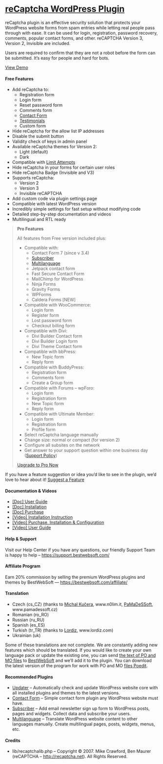 <a href="https://bestwebsoft.com/products/wordpress/plugins/google-captcha/" target=_blank>reCaptcha WordPress Plugin</a>
========================

<p>reCaptcha plugin is an effective security solution that protects your WordPress website forms from spam entries while letting real people pass through with ease.  It can be used for login, registration, password recovery, comments, popular contact forms, and other. reCAPTCHA Version 3, Version 2, Invisible are included.</p>
<p>Users are required to confirm that they are not a robot before the form can be submitted. It&#8217;s easy for people and hard for bots.</p>
<p><a href="https://bestwebsoft.com/demo-for-google-captcha/?ref=readme" rel="nofollow ugc">View Demo</a></p>
<p><span class="embed-youtube" style="text-align:center; display: block;"></span></p>
<h4>Free Features</h4>
<ul>
<li>Add reCaptcha to:
<ul>
<li>Registration form</li>
<li>Login form</li>
<li>Reset password form</li>
<li>Comments form</li>
<li><a href="https://bestwebsoft.com/products/wordpress/plugins/contact-form/?k=56575444122cff9ab3ee3e640efb001a" rel="nofollow ugc">Contact Form</a></li>
<li><a href="https://bestwebsoft.com/products/wordpress/plugins/testimonials/" rel="nofollow ugc">Testimonials</a></li>
<li>Custom form</li>
</ul>
</li>
<li>Hide reCaptcha for the allow list IP addresses</li>
<li>Disable the submit button</li>
<li>Validity check of keys in admin panel</li>
<li>Available reCaptcha themes for Version 2:
<ul>
<li>Light (default)</li>
<li>Dark</li>
</ul>
</li>
<li>Compatible with <a href="https://bestwebsoft.com/products/wordpress/plugins/limit-attempts/?k=1b1865c556920231995b35c3ed889415" rel="nofollow ugc">Limit Attempts</a></li>
<li>Hide reCaptcha in your forms for certain user roles</li>
<li>Hide reCaptcha Badge (Invisible and V3)</li>
<li>Supports reCaptcha:
<ul>
<li>Version 2</li>
<li>Version 3</li>
<li>Invisible reCAPTCHA</li>
</ul>
</li>
<li>Add custom code via plugin settings page</li>
<li>Compatible with latest WordPress version</li>
<li>Incredibly simple settings for fast setup without modifying code</li>
<li>Detailed step-by-step documentation and videos</li>
<li>Multilingual and RTL ready</li>
</ul>
<blockquote>
<p><strong>Pro Features</strong></p>
<p>All features from Free version included plus:</p>
<ul>
<li>Compatible with:
<ul>
<li>Contact Form 7 (since v 3.4)</li>
<li><a href="https://bestwebsoft.com/products/wordpress/plugins/subscriber/?k=e6d1742fcf1806a39afac207f7920cf3" rel="nofollow ugc">Subscriber</a></li>
<li><a href="https://bestwebsoft.com/products/wordpress/plugins/multilanguage/?k=e48e145002e4b2472e568a81d171b888" rel="nofollow ugc">Multilanguage</a></li>
<li>Jetpack contact form</li>
<li>Fast Secure Contact Form</li>
<li>MailChimp for WordPress</li>
<li>Ninja Forms</li>
<li>Gravity Forms</li>
<li>WPForms</li> 
<li>Caldera Forms [NEW]</li> 
</ul>
</li>
<li>Compatible with WooCommerce:
<ul>
<li>Login form</li>
<li>Register form</li>
<li>Lost password form</li>
<li>Checkout billing form</li>
</ul>
</li>
<li>Compatible with Divi:
<ul>
<li>Divi Builder Contact form</li>
<li>Divi Builder Login form</li>
<li>Divi Theme Contact form</li>
</ul>
</li>
<li>Compatible with bbPress:
<ul>
<li>New Topic form</li>
<li>Reply form</li>
</ul>
</li>
<li>Compatible with BuddyPress:
<ul>
<li>Registration form</li>
<li>Comments form</li>
<li>Create a Group form</li>
</ul>
</li>
<li>Compatible with Forums &#8211; wpForo:
<ul>
<li>Login form</li>
<li>Registration form</li>
<li>New Topic form</li>
<li>Reply form</li>
</ul>
</li>
<li>Compatible with Ultimate Member:
<ul>
<li>Login form</li>
<li>Registration form</li>
<li>Profile form</li>
</ul>
</li>
<li>Select reCaptcha language manually</li>
<li>Change size: normal or compact (for version 2)</li>
<li>Configure all subsites on the network</li>
<li>Get answer to your support question within one business day (<a href="https://bestwebsoft.com/support-policy/" rel="nofollow ugc">Support Policy</a>)</li>
</ul>
<p><a href="https://bestwebsoft.com/products/wordpress/plugins/google-captcha/?k=c4f2e3054fdbaca8a2b61554cbb9638c" rel="nofollow ugc">Upgrade to Pro Now</a></p>
</blockquote>
<p>If you have a feature suggestion or idea you&#8217;d like to see in the plugin, we&#8217;d love to hear about it! <a href="https://support.bestwebsoft.com/hc/en-us/requests/new" rel="nofollow ugc">Suggest a Feature</a></p>
<h4>Documentation &amp; Videos</h4>
<ul>
<li><a href="https://bestwebsoft.com/documentation/recaptcha/recaptcha-user-guide/" rel="nofollow ugc">[Doc] User Guide</a></li>
<li><a href="https://bestwebsoft.com/documentation/how-to-install-a-wordpress-product/how-to-install-a-wordpress-plugin/" rel="nofollow ugc">[Doc] Installation</a></li>
<li><a href="https://bestwebsoft.com/documentation/how-to-purchase-a-wordpress-plugin/how-to-purchase-wordpress-plugin-from-bestwebsoft/" rel="nofollow ugc">[Doc] Purchase</a></li>
<li><a href="https://www.youtube.com/watch?v=RUJ9VwZLFSY" rel="nofollow ugc">[Video] Installation Instruction</a></li>
<li><a href="https://www.youtube.com/watch?v=X-ccRdEFcM0" rel="nofollow ugc">[Video] Purchase, Installation &amp; Configuration</a></li>
<li><a href="https://www.youtube.com/watch?v=ZFv6txtic0Y" rel="nofollow ugc">[Video] User Guide</a></li>
</ul>
<h4>Help &amp; Support</h4>
<p>Visit our Help Center if you have any questions, our friendly Support Team is happy to help &#8211; <a href="https://support.bestwebsoft.com/" rel="nofollow ugc">https://support.bestwebsoft.com/</a></p>
<h4>Affiliate Program</h4>
<p>Earn 20% commission by selling the premium WordPress plugins and themes by BestWebSoft — <a href="https://bestwebsoft.com/affiliate/" rel="nofollow">https://bestwebsoft.com/affiliate/</a></p>
<h4>Translation</h4>
<ul>
<li>Czech (cs_CZ) (thanks to <a href="mailto:&#107;&#117;&#x63;&#x65;&#114;&#x61;&#x6d;&#105;&#064;&#x67;&#109;&#097;&#x69;&#108;&#046;&#x63;&#x6f;&#109;" rel="nofollow ugc">Michal Kučera</a>, www.n0lim.it, <a href="mailto:&#105;&#110;&#102;&#111;&#064;&#x70;&#x61;&#x6d;&#x61;&#x64;&#x65;&#115;&#115;&#111;&#102;&#116;.&#x63;&#x7a;" rel="nofollow ugc">PaMaDeSSoft</a>, www.pamadessoft.cz)</li>
<li>Romanian (ro_RO)</li>
<li>Russian (ru_RU)</li>
<li>Spanish (es_ES)</li>
<li>Turkish (tr_TR) (thanks to <a href="mailto:&#097;&#x64;&#109;i&#x6e;&#064;&#x6c;&#x6f;&#114;&#x64;&#105;&#122;&#x2e;&#099;o&#x6d;" rel="nofollow ugc">Lordiz</a>, www.lordiz.com)</li>
<li>Ukrainian (uk)</li>
</ul>
<p>Some of these translations are not complete. We are constantly adding new features which should be translated. If you would like to create your own language pack or update the existing one, you can send <a href="https://codex.wordpress.org/Translating_WordPress" rel="nofollow ugc">the text of PO and MO files</a> to <a href="https://support.bestwebsoft.com/hc/en-us/requests/new" rel="nofollow ugc">BestWebSoft</a> and we&#8217;ll add it to the plugin. You can download the latest version of the program for work with PO and MO <a href="http://www.poedit.net/download.php" rel="nofollow ugc">files Poedit</a>.</p>
<h4>Recommended Plugins</h4>
<ul>
<li><a href="https://bestwebsoft.com/products/wordpress/plugins/updater/?k=f47f3eb3d739725d592249dbd129f7ff" rel="nofollow ugc">Updater</a> &#8211; Automatically check and update WordPress website core with all installed plugins and themes to the latest versions.</li>
<li><a href="https://bestwebsoft.com/products/wordpress/plugins/contact-form/?k=56575444122cff9ab3ee3e640efb001a" rel="nofollow ugc">Contact Form</a> &#8211; Simple contact form plugin any WordPress website must have.</li>
<li><a href="https://bestwebsoft.com/products/wordpress/plugins/subscriber/?k=e6d1742fcf1806a39afac207f7920cf3" rel="nofollow ugc">Subscriber</a> &#8211; Add email newsletter sign up form to WordPress posts, pages and widgets. Collect data and subscribe your users.</li>
<li><a href="https://bestwebsoft.com/products/wordpress/plugins/multilanguage/?k=e48e145002e4b2472e568a81d171b888" rel="nofollow ugc">Multilanguage</a> &#8211; Translate WordPress website content to other languages manually. Create multilingual pages, posts, widgets, menus, etc.</li>
</ul>
<h4>Credits</h4>
<ul>
<li>lib/recaptchalib.php &#8211; Copyright © 2007. Mike Crawford, Ben Maurer (reCAPTCHA &#8211; <a href="http://recaptcha.net" rel="nofollow ugc">http://recaptcha.net</a>). All Rights Reserved.</li>
</ul>
